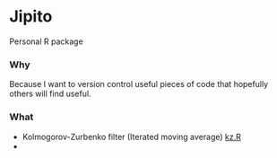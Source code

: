 # Jipito
Personal R package

### Why
Because I want to version control useful pieces of code that hopefully others will find useful.

### What

* Kolmogorov-Zurbenko filter (Iterated moving average) [kz.R](https://github.com/Jfortin1/Jipito/blob/master/R/kz.R)
* 
